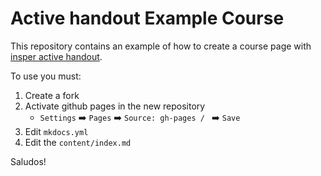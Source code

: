 # Active handout Example Course

This repository contains an example of how to create a course page with [insper active handout](https://insper-education.github.io/active-handout/).

To use you must:

1. Create a fork
1. Activate github pages in the new repository
    - `Settings` :arrow_right:  `Pages` :arrow_right: `Source: gh-pages / ` :arrow_right: `Save`
1. Edit `mkdocs.yml`
1. Edit the `content/index.md`
 
Saludos!
